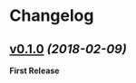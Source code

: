 # Changelog

## [v0.1.0](https://github.com/foxifyjs/foxify/releases/tag/v0.1.0) *(2018-02-09)*
**First Release**
